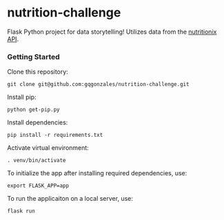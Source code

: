 # nutrition-challenge

Flask Python project for data storytelling! Utilizes data from the [nutritionix API](https://developer.nutritionix.com/).

### Getting Started

Clone this repository:

```
git clone git@github.com:gqgonzales/nutrition-challenge.git
```

Install pip:
```
python get-pip.py
```

Install dependencies:

```
pip install -r requirements.txt
```

Activate virtual environment:

```
. venv/bin/activate
```

To initialize the app after installing required dependencies, use:

```
export FLASK_APP=app
```

To run the applicaiton on a local server, use:

```
flask run
```
